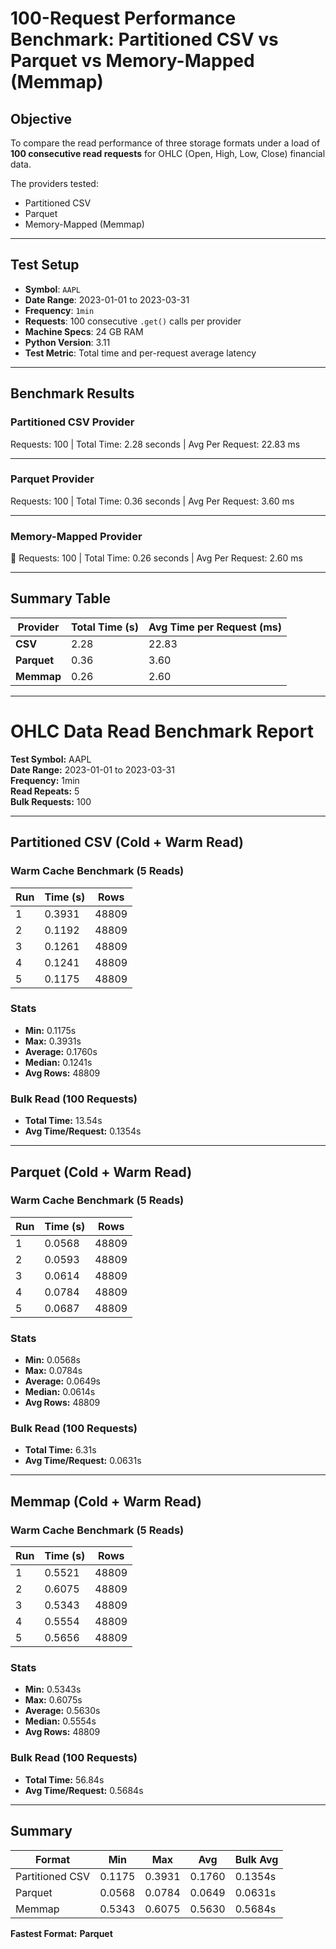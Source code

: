 # 100-Request Performance Benchmark: Partitioned CSV vs Parquet vs Memory-Mapped (Memmap)

## Objective

To compare the read performance of three storage formats under a load of **100 consecutive read requests** for OHLC (Open, High, Low, Close) financial data.

The providers tested:
- Partitioned CSV
- Parquet
- Memory-Mapped (Memmap)

---

## Test Setup

- **Symbol**: `AAPL`
- **Date Range**: 2023-01-01 to 2023-03-31
- **Frequency**: `1min`
- **Requests**: 100 consecutive `.get()` calls per provider
- **Machine Specs**: 24 GB RAM
- **Python Version**: 3.11
- **Test Metric**: Total time and per-request average latency

---

## Benchmark Results

### Partitioned CSV Provider

Requests: 100 | Total Time: 2.28 seconds | Avg Per Request: 22.83 ms


---

### Parquet Provider

Requests: 100 | Total Time: 0.36 seconds | Avg Per Request: 3.60 ms


---

### Memory-Mapped Provider

🔁 Requests: 100 | Total Time: 0.26 seconds | Avg Per Request: 2.60 ms

---

## Summary Table

| Provider       | Total Time (s) | Avg Time per Request (ms) |
|----------------|----------------|----------------------------|
| **CSV**        | 2.28           | 22.83                      |
| **Parquet**    | 0.36           | 3.60                       |
| **Memmap**     | 0.26           | 2.60                       |

---
# OHLC Data Read Benchmark Report

**Test Symbol:** AAPL  
**Date Range:** 2023-01-01 to 2023-03-31  
**Frequency:** 1min  
**Read Repeats:** 5  
**Bulk Requests:** 100  

---

## Partitioned CSV (Cold + Warm Read)

### Warm Cache Benchmark (5 Reads)
| Run | Time (s)  | Rows |
|-----|-----------|------|
| 1   | 0.3931    | 48809 |
| 2   | 0.1192    | 48809 |
| 3   | 0.1261    | 48809 |
| 4   | 0.1241    | 48809 |
| 5   | 0.1175    | 48809 |

### Stats
- **Min:** 0.1175s  
- **Max:** 0.3931s  
- **Average:** 0.1760s  
- **Median:** 0.1241s  
- **Avg Rows:** 48809  

### Bulk Read (100 Requests)
- **Total Time:** 13.54s  
- **Avg Time/Request:** 0.1354s  

---

## Parquet (Cold + Warm Read)

### Warm Cache Benchmark (5 Reads)
| Run | Time (s)  | Rows |
|-----|-----------|------|
| 1   | 0.0568    | 48809 |
| 2   | 0.0593    | 48809 |
| 3   | 0.0614    | 48809 |
| 4   | 0.0784    | 48809 |
| 5   | 0.0687    | 48809 |

### Stats
- **Min:** 0.0568s  
- **Max:** 0.0784s  
- **Average:** 0.0649s  
- **Median:** 0.0614s  
- **Avg Rows:** 48809  

### Bulk Read (100 Requests)
- **Total Time:** 6.31s  
- **Avg Time/Request:** 0.0631s  

---

## Memmap (Cold + Warm Read)

### Warm Cache Benchmark (5 Reads)
| Run | Time (s)  | Rows |
|-----|-----------|------|
| 1   | 0.5521    | 48809 |
| 2   | 0.6075    | 48809 |
| 3   | 0.5343    | 48809 |
| 4   | 0.5554    | 48809 |
| 5   | 0.5656    | 48809 |

### Stats
- **Min:** 0.5343s  
- **Max:** 0.6075s  
- **Average:** 0.5630s  
- **Median:** 0.5554s  
- **Avg Rows:** 48809  

### Bulk Read (100 Requests)
- **Total Time:** 56.84s  
- **Avg Time/Request:** 0.5684s  

---

## Summary

| Format           | Min   | Max   | Avg   | Bulk Avg |
|------------------|--------|--------|--------|-----------|
| Partitioned CSV  | 0.1175 | 0.3931 | 0.1760 | 0.1354s   |
| Parquet          | 0.0568 | 0.0784 | 0.0649 | 0.0631s   |
| Memmap           | 0.5343 | 0.6075 | 0.5630 | 0.5684s   |

**Fastest Format:** **Parquet**  






